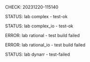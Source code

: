 CHECK: 20231220-115140
STATUS: lab complex - test-ok
STATUS: lab complex_io - test-ok
ERROR: lab rational - test build failed
ERROR: lab rational_io - test build failed
STATUS: lab dynarr - test-failed
